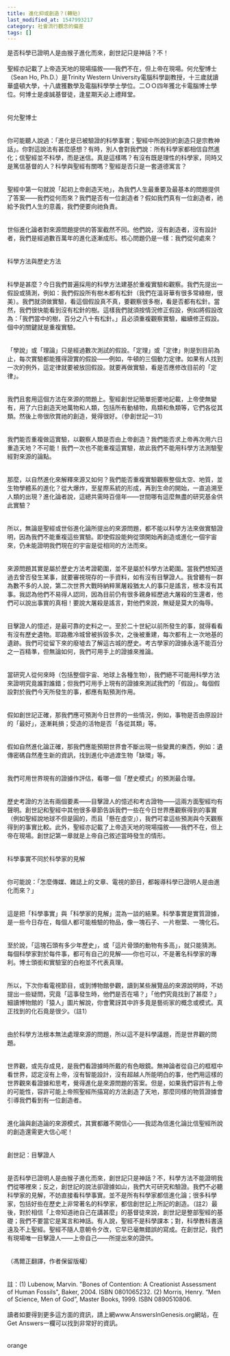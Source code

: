 ```yaml
---
title: 進化抑或創造？(轉貼)
last_modified_at: 1547993217
category: 社會流行觀念的偏差
tags: []
---
```


是否科學已證明人是由猴子進化而來，創世記只是神話？不！<br><br>聖經亦記載了上帝造天地的現場描敘——我們不在，但上帝在現場。<!--more-->何允聖博士（Sean Ho, Ph.D.）是Trinity Western University電腦科學副教授，十三歲就讀華盛頓大學，十八歲獲數學及電腦科學學士學位。二ＯＯ四年獲北卡電腦博士學位。何博士是虔誠基督徒，逢星期天必上禮拜堂。<br><br><br>何允聖博士<br><br><br>你可能聽人說過：「進化是已被驗證的科學事實；聖經中所說到的創造只是宗教神話」。你對這說法有甚麼感想？有時，別人會對我們說：所有科學家都相信自然進化；信聖經並不科學，而是迷信。真是這樣嗎？有沒有既是理性的科學家，同時又是篤信基督的人？科學與聖經有關嗎？聖經是否只是一套道德寓言？<br><br><br>聖經中第一句就說「起初上帝創造天地」，為我們人生最重要及最基本的問題提供了答案——我們從何而來？我們是否有一位創造者？假如我們真有一位創造者，祂給予我們人生的意義，我們便要向祂負責。<br><br><br>世俗進化論者對來源問題提供的答案截然不同。他們說，沒有創造者，沒有設計者，我們是經過數百萬年的進化逐漸成形。核心問題仍是一樣：我們從何處來？<br><br><br>科學方法與歷史方法<br><br><br>科學是甚麼？今日我們普遍採用的科學方法建基於重複實驗和觀察。我們先提出一假設或猜測，例如：我們假設所有樹木都有松針（我們在溫哥華有很多常綠樹，很美）。我們就須做實驗，看這個假設真不真，要觀察很多樹，看是否都有松針。當然，我們很快能看到沒有松針的樹。這樣我們就須按情況修正假設，例如將假設改為：「我們當中的樹，百分之八十有松針。」且必須重複觀察實驗，繼續修正假設。個中的關鍵就是重複實驗。<br><br><br>「學說」或「理論」只是經過數次測試的假設。「定理」或「定律」則是到目前為止，每次實驗都能獲得證實的假設——例如，牛頓的三個動力定律。如果有人找到一次的例外，這定律就要被放回假設。就要再做實驗，看是否應修改目前的「定律」。<br><br><br>我們且套用這個方法在來源的問題上。聖經創世記簡單扼要地記載，上帝使無變有，用了六日創造天地萬物和人類，包括所有動植物，鳥類和魚類等，它們各從其類。然後上帝很欣賞祂的創造，覺得很好。（參創世記一31）<br><br><br>我們能否重複做這實驗，以觀察人類是否由上帝創造？我們能否求上帝再次用六日重造天地？不可能！我們一次也不能重複這實驗，故此我們不能用科學方法測驗聖經對來源的論點。<br><br><br>那麼，以自然進化來解釋來源又如何？我們能否重複實驗觀察整個太空、地質，並生物學體系的進化？從大爆炸，至星際系統的形成，再到生命的開始，一直追溯至人類的出現？進化論者說，這總共需時百億年——世間哪有這麼無盡的研究基金供此實驗？<br><br><br>所以，無論是聖經或世俗進化論所提出的來源問題，都不能以科學方法來做實驗證明，因為我們不能重複這些實驗。即使假設能夠從頭開始再創造或進化一個宇宙來，仍未能證明我們現在的宇宙是從相同的方法而來。<br><br><br>來源問題其實是屬於歷史方法考證範圍，並不是屬於科學方法範圍。當我們想知道過去曾否發生某事，就要審視現存的一手資料，如有沒有目擊證人。我曾聽有一群為數不多的人說，第二次世界大戰時納粹黨屠殺猶太人的事只是謠言，根本沒有其事。我認為他們不易得人認同，因為目前仍有很多親身經歷過大屠殺的生還者，他們可以說出事實的真相！要說大屠殺是謠言，對他們來說，無疑是莫大的侮辱。<br><br><br>目擊證人的憶述，是最可靠的史料之一。至於二十世紀以前所發生的事，就得看看有沒有歷史遺物。耶路撒冷城曾被拆毀多次，之後被重建，每次都有上一次地基的遺跡。我們可從留下來的廢墟去了解這古城的歷史。考古學家的證據永遠不能百分之一百精準，但無論如何，我們可用手上的證據來推論。<br><br><br>當研究人從何來時（包括整個宇宙、地球上各種生物），我們絕不可能用科學方法來證明究竟誰對誰錯；但我們可用手上現有的證據來測試我們的「假設」。每個假設對於我們今天所發生的事，都應有點預測作用。<br><br><br>假如創世記正確，那我們應可預測今日世界的一些情況，例如，事物是否由原設計的「最好」，逐漸耗損；受造的活物是否「各從其類」等。<br><br><br>假如自然進化論正確，那我們應能預期世界會不斷出現一些變異的東西，例如：遺傳密碼自然產生新的資訊，找到進化中過渡生物「缺環」等。<br><br><br>我們可用世界現有的證據作評估，看哪一個「歷史模式」的預測最合理。<br><br><br>歷史考證的方法有兩個要素——目擊證人的憶述和考古證物——這兩方面聖經均有聲明。創世記和聖經中其他很多章節告訴我們一些在今日世界應觀察得到的事實（例如聖經說地球不但是圓的，而且「懸在虛空」），我們可拿這些預測與今天觀察得到的事實比較。此外，聖經亦記載了上帝造天地的現場描敘——我們不在，但上帝在現場。創世記第一章就是上帝自己敘述當時發生的情形。<br><br><br>科學事實不同於科學家的見解<br><br><br>你可能說：「怎麼傳媒、雜誌上的文章、電視的節目，都報導科學已證明人是由進化而來？」<br><br><br>這是把「科學事實」與「科學家的見解」混為一談的結果。科學事實是實質證據，是一些今日存在，每個人都可能檢驗的物品，像一塊石子、一片樹葉、一塊化石。<br><br><br>至於說，「這塊石頭有多少年歷史」，或「這片骨頭的動物有多高」，就只能猜測。每個科學家對於每件事，都可有自己的見解——你也可以，不是著名科學家的專利。博士頭銜和實驗室的白袍並不代表真理。<br><br><br>所以，下次你看電視節目，或到博物館參觀，讀到某些展覽品的來源說明時，不妨提出一些疑問，究竟「這事發生時，他們是否在場？」「他們究竟找到了甚麼？」細讀博物館的「猿人」圖片解說，你會驚訝其中許多竟是藝術家的概念或模式。真正找到的化石竟是很少。（註1）<br><br><br>由於科學方法根本無法處理來源的問題，所以這不是科學議題，而是世界觀的問題。<br><br><br>世界觀，或先存成見，是我們看證據時所戴的有色眼鏡。無神論者從自己的框框中看世界，認定沒有上帝，沒有智能設計，沒有超越人所能明白的事，他們用這樣的世界觀來看證據和思考，覺得進化是來源問題的答案。但是，如果我們容許有上帝的可能性，容許可能上帝照聖經所描寫的方法創造了天地，那麼同樣的物質證據會引導我們看到有一位創造者。<br><br><br>進化論與創造論的來源模式，其實都離不開信心——我認為信進化論比信聖經所說的創造還需更大信心呢！<br><br><br>創世記：目擊證人<br><br><br>是否科學已證明人是由猴子進化而來，創世記只是神話？不，科學方法不能證明我們從哪裡來；反之，創世記的說法卻證據如山，我們大可研究和驗證。我們不必聽科學家的見解，不妨直接看科學事實。並不是所有科學家都信進化論；很多科學家，包括好些在歷史上非常著名的科學家，都信創世記上所記的創造。（註2）最後，對於相信「上帝知道祂自己在講甚麼」的基督徒來說，創世記是整部聖經的基礎；我們不要當它是寓言和神話。有人說，聖經不是科學課本；對，科學教科書遠遠及不上聖經。聖經不隨人意朝令夕改，它早已毫無錯誤的寫成。在創世記，我們有現場唯一目擊證人——上帝自己——所提出來的證供。<br><br><br>（馮爾正翻譯，作者保留版權）<br><br><br>註：(1) Lubenow, Marvin. "Bones of Contention: A Creationist Assessment of Human Fossils", Baker, 2004. ISBN 0801065232. (2) Morris, Henry. “Men of Science, Men of God”, Master Books, 1999. ISBN 0890510806.<br><br>讀者如要得到更多這方面的資訊，請上網www.AnswersInGenesis.org網站，在Get Answers一欄可以找到非常好的資訊。<br><br><br>orange
